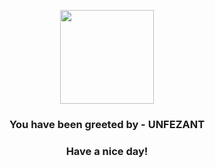 <p align="center">
            <img src="https://raw.githubusercontent.com/PokeAPI/sprites/master/sprites/pokemon/521.png" width="150" height="150">
          </p>
          <h3 align="center">You have been greeted by - <b>UNFEZANT</b></h3>
          <h3 align="center">Have a nice day!</h3>
